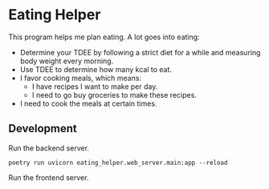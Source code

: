 # Eating Helper

This program helps me plan eating. A lot goes into eating:

- Determine your TDEE by following a strict diet for a while and measuring body
  weight every morning.
- Use TDEE to determine how many kcal to eat.
- I favor cooking meals, which means:
  - I have recipes I want to make per day.
  - I need to go buy groceries to make these recipes.
- I need to cook the meals at certain times.

## Development

Run the backend server.

```shell
poetry run uvicorn eating_helper.web_server.main:app --reload
```

Run the frontend server.

